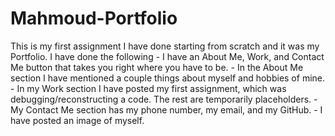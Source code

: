 # Mahmoud-Portfolio

This is my first assignment I have done starting from scratch and it was my Portfolio. I have done the following
    - I have an About Me, Work, and Contact Me button that takes you right where you have to be. 
    - In the About Me section I have mentioned a couple things about myself and hobbies of mine.
    - In my Work section I have posted my first assignment, which was debugging/reconstructing a code. The rest are temporarily placeholders.
    - My Contact Me section has my phone number, my email, and my GitHub.
    - I have posted an image of myself.

##
